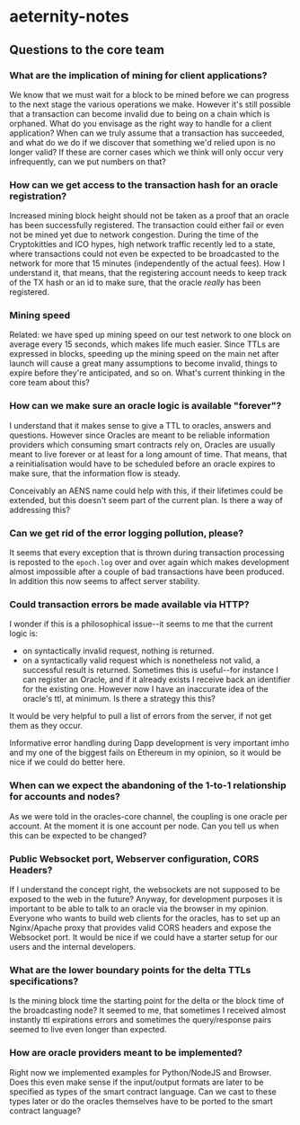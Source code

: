# aeternity-notes

## Questions to the core team

### What are the implication of mining for client applications? 

We know that we must wait for a block to be mined before we can progress to the next stage the various operations we make. However it's still possible that a transaction can become invalid due to being on a chain which is orphaned. What do you envisage as the right way to handle for a client application? When can we truly assume that a transaction has succeeded, and what do we do if we discover that something we'd relied upon is no longer valid? If these are corner cases which we think will only occur very infrequently, can we put numbers on that?

### How can we get access to the transaction hash for an oracle registration?

Increased mining block height should not be taken as a proof that an oracle has been successfully registered. The transaction could either fail or even not be mined yet due to network congestion. During the time of the Cryptokitties and ICO hypes, high network traffic recently led to a state, where transactions could not even be expected to be broadcasted to the network for more that 15 minutes (independently of the actual fees). How I understand it, that means, that the registering account needs to keep track of the TX hash or an id to make sure, that the oracle *really* has been registered.

### Mining speed 
Related: we have sped up mining speed on our test network to one block on average every 15 seconds, which makes life much easier. Since TTLs are expressed in blocks, speeding up the mining speed on the main net after launch will cause a great many assumptions to become invalid, things to expire before they're anticipated, and so on. What's current thinking in the core team about this?

### How can we make sure an oracle logic is available "forever"?

I understand that it makes sense to give a TTL to oracles, answers and questions. However since Oracles are meant to be reliable information providers which consuming smart contracts rely on, Oracles are usually meant to live forever or at least for a long amount of time. That means, that a reinitialisation would have to be scheduled before an oracle expires to make sure, that the information flow is steady. 

Conceivably an AENS name could help with this, if their lifetimes could be extended, but this doesn't seem part of the current plan. Is there a way of addressing this?

### Can we get rid of the error logging pollution, please?

It seems that every exception that is thrown during transaction processing is reposted to the `epoch.log` over and over again which makes development almost impossible after a couple of bad transactions have been produced. In addition this now seems to affect server stability.

### Could transaction errors be made available via HTTP? 

I wonder if this is a philosophical issue--it seems to me that the current logic is:

- on syntactically invalid request, nothing is returned.
- on a syntactically valid request which is nonetheless not valid, a successful result is returned. Sometimes this is useful--for instance I can register an Oracle, and if it already exists I receive back an identifier for the existing one. However now I have an inaccurate idea of the oracle's ttl, at minimum. Is there a strategy this this?

It would be very helpful to pull a list of errors from the server, if not get them as they occur.


Informative error handling during Dapp development is very important imho and my one of the biggest fails on Ethereum in my opinion, so it would be nice if we could do better here.

### When can we expect the abandoning of the 1-to-1 relationship for accounts and nodes?

As we were told in the oracles-core channel, the coupling is one oracle per account. At the moment it is one account per node. Can you tell us when this can be expected to be changed?

### Public Websocket port, Webserver configuration, CORS Headers?
If I understand the concept right, the websockets are not supposed to be exposed to the web in the future? Anyway, for development purposes it is important to be able to talk to an oracle via the browser in my opinion. Everyone who wants to build web clients for the oracles, has to set up an Nginx/Apache proxy that provides valid CORS headers and expose the Websocket port. It would be nice if we could have a starter setup for our users and the internal developers.

### What are the lower boundary points for the delta TTLs specifications?

Is the mining block time the starting point for the delta or the block time of the broadcasting node? It seemed to me, that sometimes I received almost instantly ttl expirations errors and sometimes the query/response pairs seemed to live even longer than expected.

### How are oracle providers meant to be implemented?

Right now we implemented examples for Python/NodeJS and Browser. Does this even make sense if the input/output formats are later to be specified as types of the smart contract language. Can we cast to these types later or do the oracles themselves have to be ported to the smart contract language?

